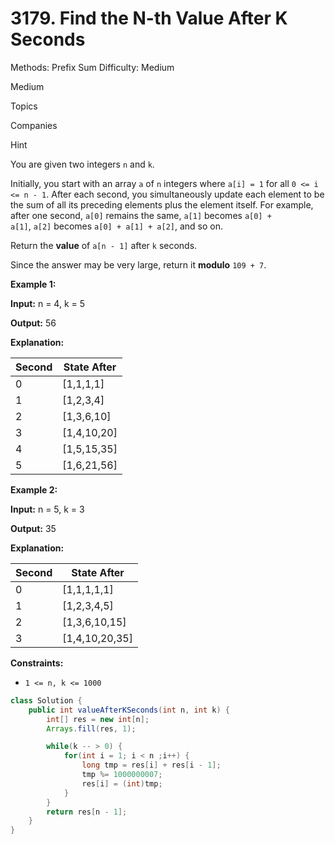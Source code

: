 # 3179. Find the N-th Value After K Seconds

Methods: Prefix Sum
Difficulty: Medium

Medium

Topics

Companies

Hint

You are given two integers `n` and `k`.

Initially, you start with an array `a` of `n` integers where `a[i] = 1` for all `0 <= i <= n - 1`. After each second, you simultaneously update each element to be the sum of all its preceding elements plus the element itself. For example, after one second, `a[0]` remains the same, `a[1]` becomes `a[0] + a[1]`, `a[2]` becomes `a[0] + a[1] + a[2]`, and so on.

Return the **value** of `a[n - 1]` after `k` seconds.

Since the answer may be very large, return it **modulo** `109 + 7`.

**Example 1:**

**Input:** n = 4, k = 5

**Output:** 56

**Explanation:**

| **Second** | **State After** |
| --- | --- |
| 0 | [1,1,1,1] |
| 1 | [1,2,3,4] |
| 2 | [1,3,6,10] |
| 3 | [1,4,10,20] |
| 4 | [1,5,15,35] |
| 5 | [1,6,21,56] |

**Example 2:**

**Input:** n = 5, k = 3

**Output:** 35

**Explanation:**

| **Second** | **State After** |
| --- | --- |
| 0 | [1,1,1,1,1] |
| 1 | [1,2,3,4,5] |
| 2 | [1,3,6,10,15] |
| 3 | [1,4,10,20,35] |

**Constraints:**

- `1 <= n, k <= 1000`

```java
class Solution {
    public int valueAfterKSeconds(int n, int k) {
        int[] res = new int[n];
        Arrays.fill(res, 1);

        while(k -- > 0) {
            for(int i = 1; i < n ;i++) {
                long tmp = res[i] + res[i - 1];
                tmp %= 1000000007;
                res[i] = (int)tmp;
            }
        }
        return res[n - 1];
    }
}
```